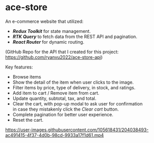 # ace-store

An e-commerce website that utilized:
- **_Redux Toolkit_** for state management.   
- **_RTK Query_** to fetch data from the REST API and pagination.  
- **_React Router_** for dynamic routing.  

(GitHub Repo for the API that I created for this project: https://github.com/ryanvu2022/ace-store-api)

Key features:

- Browse items
- Show the detail of the item when user clicks to the image.
- Filter items by price, type of delivery, in stock, and ratings.
- Add item to cart / Remove item from cart.
- Update quantity, subtotal, tax, and total.
- Clear the cart, with pop-up modal to ask user for confirmation  
  in case they mistakenly click the _Clear cart_ button.
- Complete pagination for better user experience.
- Reset the cart.

https://user-images.githubusercontent.com/105618431/204038493-ac491415-4f37-4d0b-98cd-9933a17f1d61.mp4
